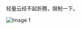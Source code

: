 轻量云经不起折腾，限制一下。

![Image 1](https://files.e5n.cc/media_attachments/files/113/740/675/769/176/195/original/fd6a3f5621c84104.png)